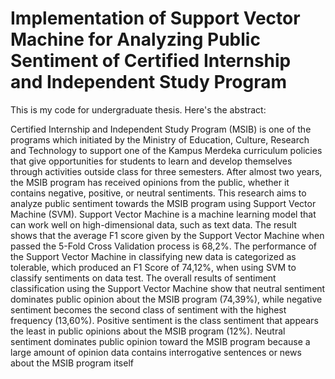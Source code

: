 # Implementation of Support Vector Machine for Analyzing Public Sentiment of Certified Internship and Independent Study Program

This is my code for undergraduate thesis. Here's the abstract:

Certified Internship and Independent Study Program (MSIB) is one of the programs which initiated by the Ministry of Education, Culture, Research and Technology to support one of the Kampus Merdeka curriculum policies that give opportunities for students to learn and develop themselves through activities outside class for three semesters. After almost two years, the MSIB program has received opinions from the public, whether it contains negative, positive, or neutral sentiments. This research aims to analyze public sentiment towards the MSIB program using Support Vector Machine (SVM). Support Vector Machine is a machine learning model that can work well on high-dimensional data, such as text data. The result shows that the average F1 score given by the Support Vector Machine when passed the 5-Fold Cross Validation process is 68,2%. The performance of the Support Vector Machine in classifying new data is categorized as tolerable, which produced an F1 Score of 74,12%, when using SVM to classify sentiments on data test. The overall results of sentiment classification using the Support Vector Machine show that neutral sentiment dominates public opinion about the MSIB program (74,39%), while negative sentiment becomes the second class of sentiment with the highest frequency (13,60%). Positive sentiment is the class sentiment that appears the least in public opinions about the MSIB program (12%). Neutral sentiment dominates public opinion toward the MSIB program because a large amount of opinion data contains interrogative sentences or news about the MSIB program itself
